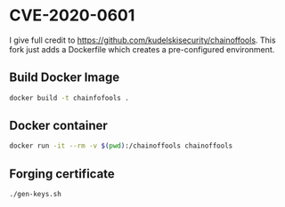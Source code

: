 # CVE-2020-0601

I give full credit to https://github.com/kudelskisecurity/chainoffools. This fork just adds a Dockerfile which creates a pre-configured environment.

## Build Docker Image
```bash
docker build -t chainfofools .
```

## Docker container

```bash
docker run -it --rm -v $(pwd):/chainoffools chainoffools
```

## Forging certificate

```bash
./gen-keys.sh
```